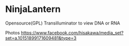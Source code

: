 NinjaLantern
==========

Opensource(GPL) Transilluminator to view DNA or RNA

Photos https://www.facebook.com/hisakawa/media_set?set=a.10151899171609481&type=3